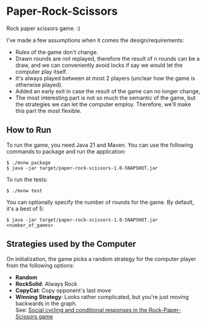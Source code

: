 # Paper-Rock-Scissors

Rock paper scissors game. :)

I've made a few assumptions when it comes the design/requirements:
- Rules of the game don't change.
- Drawn rounds are not replayed, therefore the result of n rounds can be a draw, and we can conveniently avoid locks
if say we would let the computer play itself.
- It's always played between at most 2 players (unclear how the game is otherwise played).
- Added an early exit in case the result of the game can no longer change,
- The most interesting part is not so much the semantic of the game, but the strategies we can let the computer employ.
Therefore, we'll make this part the most flexible. 

## How to Run
To run the game, you need Java 21 and Maven. You can use the following commands to package and run the application:
```shell
$ ./mvnw package 
$ java -jar target/paper-rock-scissors-1.0-SNAPSHOT.jar
```
To run the tests:
```shell
$ ./mvnw test
```

You can optionally specify the number of rounds for the game. By default, it's a best of 5:
```shell
$ java -jar target/paper-rock-scissors-1.0-SNAPSHOT.jar <number_of_games>
```

## Strategies used by the Computer

On initialization, the game picks a random strategy for the computer player from the following options:

- **Random**
- **RockSolid**: Always Rock
- **CopyCat**: Copy opponent's last move
- **Winning Strategy**: Looks rather complicated, but you're just moving backwards in the graph.\
See:  [Social cycling and conditional responses in the Rock-Paper-Scissors game](https://arxiv.org/pdf/1404.5199v1)
